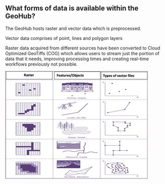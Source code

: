 ## What forms of data is available within the GeoHub? 

The GeoHub hosts raster and vector data which is preprocessed. 

Vector data comprises of point, lines and polygon layers 

Raster data acquired from different sources have been converted to Cloud Optimized GeoTiffs (COG) which allows users to stream just the portion of data that it needs, improving processing times and creating real-time workflows previously not possible. 

![data_type.png](../assets/data/data_type.png)

